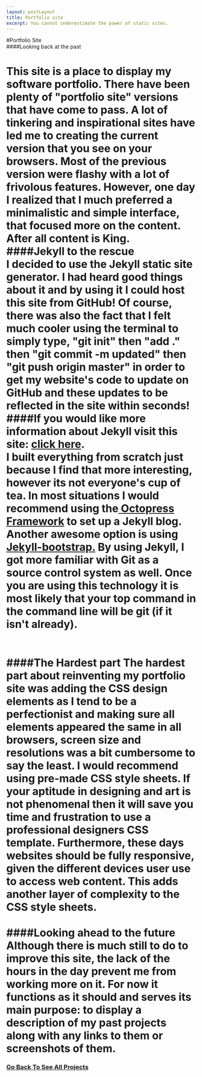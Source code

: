 ```yaml
---
layout: postLayout
title: Portfolio site
excerpt: You cannot underestimate the power of static sites.
---
```

#Portfolio Site
<br/>
####Looking back at the past

This site is a place to display my software portfolio. 
There have been plenty of "portfolio site" versions that have come to pass. A lot of tinkering and inspirational
sites have led me to creating the current version that you see on your browsers. Most of the previous version
were flashy with a lot of frivolous features. However, one day I realized that I much preferred a minimalistic
and simple interface, that focused more on the content. After all content is King. 
<br/>
####Jekyll to the rescue
<br/>
I decided to use the Jekyll static site generator. I had heard good things about it and by using it I could
host this site from GitHub! Of course, there was also the fact that I felt much cooler using the terminal to 
simply type, "git init" then  "add ." then "git commit -m updated" then "git push origin master" in order to get
my website's code to update on GitHub and these updates to be reflected in the site within seconds! 
<br/>
####If you would like more information about Jekyll visit this site: <a href="http://paulstamatiou.com/how-to-wordpress-to-jekyll">click here</a>.
<br/>
I built everything from scratch just because I find that more interesting, however its not everyone's cup
of tea. In most situations I would recommend using the<a href="http://octopress.org/docs/"> Octopress Framework</a>
to set up a Jekyll blog. Another awesome option is using <a href = "http://jekyllbootstrap.com/">Jekyll-bootstrap.</a> By using Jekyll, I got more familiar with Git as a source control system as well. 
Once you are using this technology it is most likely that your top command in the command line will be 
git (if it isn't already).<br/> 
<br/>  
####The Hardest part
The hardest part about reinventing my portfolio site was adding the CSS design elements as I tend to be a 
perfectionist and making sure all elements appeared the same in all browsers, screen size and resolutions
was a bit cumbersome to say the least. I would recommend using pre-made CSS style sheets. If your aptitude in designing and art is not phenomenal then it will save you time and frustration to use a professional designers CSS template. Furthermore, these days websites should be fully responsive, given the different devices user use to access web content. This adds another layer of complexity to the CSS style sheets.  
<br/>
####Looking ahead to the future
<br/>
Although there is much still to do to improve this site, the lack of the hours in the day prevent me from 
working more on it. For now it functions as it should and serves its main purpose: to display a description of
my past projects along with any links to them or screenshots of them. 
<br/>
=========================	  
<h3><a href = "/portfolio.html"> Go Back To See All Projects</a></h3>
